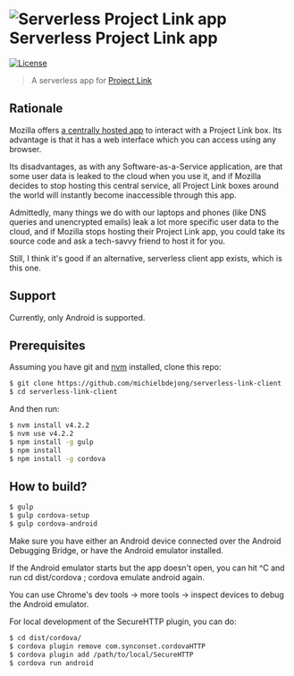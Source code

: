 # ![Serverless Project Link app](https://raw.githubusercontent.com/fxbox/app/master/app/img/icons/32.png "Project Link app") Serverless Project Link app

[![License](https://img.shields.io/badge/license-MPL2-blue.svg)](https://raw.githubusercontent.com/fxbox/app/master/LICENSE)

> A serverless app for [Project Link](https://wiki.mozilla.org/Project_Link)


## Rationale

Mozilla offers [a centrally hosted app](https://github.com/fxbox/app) to
interact with a Project Link box. Its advantage is that it has a web interface
which you can access using any browser.

Its disadvantages, as with any Software-as-a-Service application, are that some
user data is leaked to the cloud when you use it, and if Mozilla decides to stop
hosting this central service, all Project Link boxes around the world will
instantly become inaccessible through this app.

Admittedly, many things we do with our laptops and phones (like DNS queries and
unencrypted emails) leak a lot more specific user data to the cloud, and if
Mozilla stops hosting their Project Link app, you could take its source code and
ask a tech-savvy friend to host it for you.

Still, I think it's good if an alternative, serverless client app exists, which
is this one.

## Support

Currently, only Android is supported.

## Prerequisites

Assuming you have git and [nvm](http://nvm.sh/) installed, clone this repo:

```bash
$ git clone https://github.com/michielbdejong/serverless-link-client
$ cd serverless-link-client
```

And then run:

```bash
$ nvm install v4.2.2
$ nvm use v4.2.2
$ npm install -g gulp
$ npm install
$ npm install -g cordova
```

## How to build?

```bash
$ gulp
$ gulp cordova-setup
$ gulp cordova-android
```

Make sure you have either an Android device connected over the Android Debugging Bridge, or have the Android emulator installed.

If the Android emulator starts but the app doesn't open, you can hit ^C and run cd dist/cordova ; cordova emulate android again.

You can use Chrome's dev tools -> more tools -> inspect devices to debug the Android emulator.

For local development of the SecureHTTP plugin, you can do:

```bash
$ cd dist/cordova/
$ cordova plugin remove com.synconset.cordovaHTTP
$ cordova plugin add /path/to/local/SecureHTTP
$ cordova run android
```
